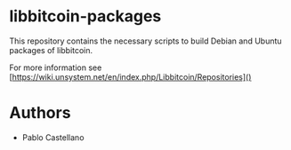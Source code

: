 libbitcoin-packages
===================

This repository contains the necessary scripts to build Debian and Ubuntu packages of libbitcoin.

For more information see [https://wiki.unsystem.net/en/index.php/Libbitcoin/Repositories]()

Authors
=======

- Pablo Castellano
